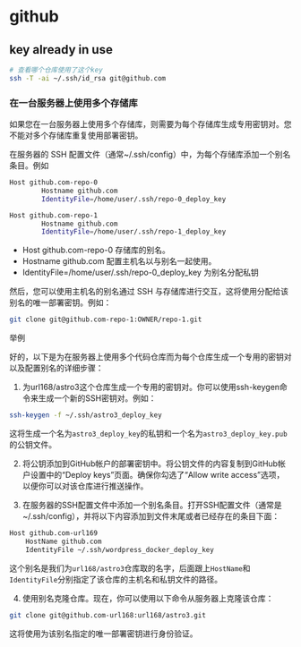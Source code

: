 # github

## key already in use



```sh
# 查看哪个仓库使用了这个key
ssh -T -ai ~/.ssh/id_rsa git@github.com
```

### 在一台服务器上使用多个存储库

如果您在一台服务器上使用多个存储库，则需要为每个存储库生成专用密钥对。您不能对多个存储库重复使用部署密钥。

在服务器的 SSH 配置文件（通常~/.ssh/config）中，为每个存储库添加一个别名条目。例如

```sh
Host github.com-repo-0
        Hostname github.com
        IdentityFile=/home/user/.ssh/repo-0_deploy_key

Host github.com-repo-1
        Hostname github.com
        IdentityFile=/home/user/.ssh/repo-1_deploy_key

```

- Host github.com-repo-0 存储库的别名。
- Hostname github.com 配置主机名以与别名一起使用。
- IdentityFile=/home/user/.ssh/repo-0_deploy_key 为别名分配私钥

然后，您可以使用主机名的别名通过 SSH 与存储库进行交互，这将使用分配给该别名的唯一部署密钥。例如：

```sh
git clone git@github.com-repo-1:OWNER/repo-1.git
```


举例


好的，以下是为在服务器上使用多个代码仓库而为每个仓库生成一个专用的密钥对以及配置别名的详细步骤：

1. 为url168/astro3这个仓库生成一个专用的密钥对。你可以使用ssh-keygen命令来生成一个新的SSH密钥对。例如：

```sh
ssh-keygen -f ~/.ssh/astro3_deploy_key
```

这将生成一个名为`astro3_deploy_key`的私钥和一个名为`astro3_deploy_key.pub`的公钥文件。

2. 将公钥添加到GitHub帐户的部署密钥中。将公钥文件的内容复制到GitHub帐户设置中的“Deploy keys”页面。确保你勾选了“Allow write access”选项，以便你可以对该仓库进行推送操作。

3. 在服务器的SSH配置文件中添加一个别名条目。打开SSH配置文件（通常是~/.ssh/config），并将以下内容添加到文件末尾或者已经存在的条目下面：

```sh
Host github.com-url169
    HostName github.com
    IdentityFile ~/.ssh/wordpress_docker_deploy_key
```

这个别名是我们为`url168/astro3`仓库取的名字，后面跟上`HostName`和`IdentityFile`分别指定了该仓库的主机名和私钥文件的路径。

4. 使用别名克隆仓库。现在，你可以使用以下命令从服务器上克隆该仓库：

```sh
git clone git@github.com-url168:url168/astro3.git
```

这将使用为该别名指定的唯一部署密钥进行身份验证。

